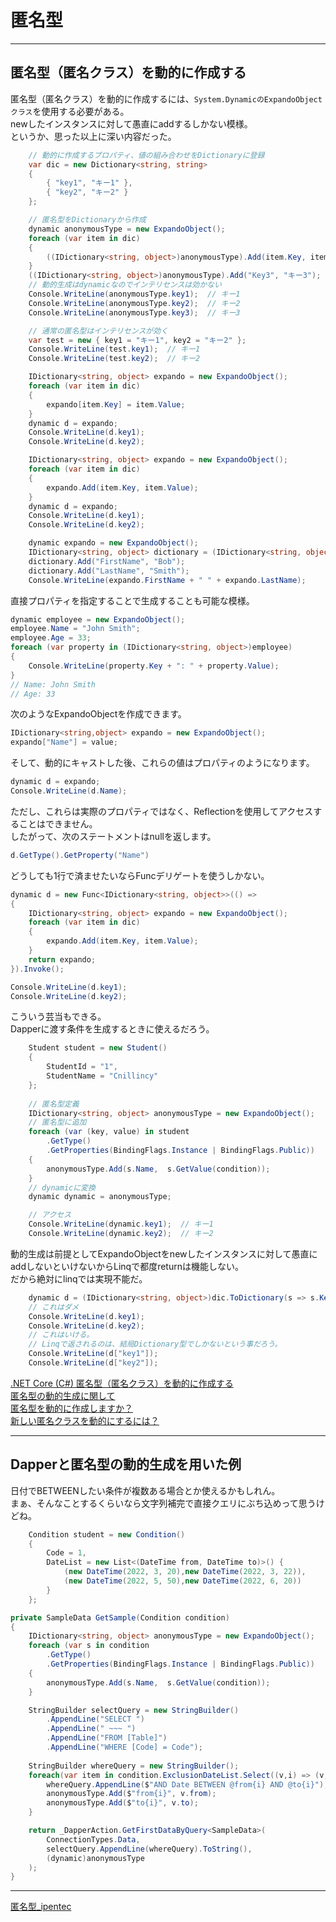 # 匿名型

---

## 匿名型（匿名クラス）を動的に作成する

匿名型（匿名クラス）を動的に作成するには、`System.DynamicのExpandoObjectクラス`を使用する必要がある。  
newしたインスタンスに対して愚直にaddするしかない模様。  
というか、思った以上に深い内容だった。  

``` C#
    // 動的に作成するプロパティ、値の組み合わせをDictionaryに登録
    var dic = new Dictionary<string, string>
    {
        { "key1", "キー1" },
        { "key2", "キー2" }
    };
```

``` C# : パターン1
    // 匿名型をDictionaryから作成
    dynamic anonymousType = new ExpandoObject();
    foreach (var item in dic)
    {
        ((IDictionary<string, object>)anonymousType).Add(item.Key, item.Value);
    }
    ((IDictionary<string, object>)anonymousType).Add("Key3", "キー3");
    // 動的生成はdynamicなのでインテリセンスは効かない
    Console.WriteLine(anonymousType.key1);  // キー1
    Console.WriteLine(anonymousType.key2);  // キー2
    Console.WriteLine(anonymousType.key3);  // キー3

    // 通常の匿名型はインテリセンスが効く
    var test = new { key1 = "キー1", key2 = "キー2" };
    Console.WriteLine(test.key1);  // キー1
    Console.WriteLine(test.key2);  // キー2
```

``` C# : パターン2
    IDictionary<string, object> expando = new ExpandoObject();
    foreach (var item in dic)
    {
        expando[item.Key] = item.Value;
    }
    dynamic d = expando;
    Console.WriteLine(d.key1);
    Console.WriteLine(d.key2);
```

``` C# : パターン3
    IDictionary<string, object> expando = new ExpandoObject();
    foreach (var item in dic)
    {
        expando.Add(item.Key, item.Value);
    }
    dynamic d = expando;
    Console.WriteLine(d.key1);
    Console.WriteLine(d.key2);
```

``` C#
    dynamic expando = new ExpandoObject();
    IDictionary<string, object> dictionary = (IDictionary<string, object>)expando;
    dictionary.Add("FirstName", "Bob");
    dictionary.Add("LastName", "Smith");
    Console.WriteLine(expando.FirstName + " " + expando.LastName);
```

直接プロパティを指定することで生成することも可能な模様。  

``` C#
dynamic employee = new ExpandoObject();
employee.Name = "John Smith";
employee.Age = 33;
foreach (var property in (IDictionary<string, object>)employee)
{
    Console.WriteLine(property.Key + ": " + property.Value);
}
// Name: John Smith
// Age: 33
```

次のようなExpandoObjectを作成できます。

``` C#
IDictionary<string,object> expando = new ExpandoObject();
expando["Name"] = value;
```

そして、動的にキャストした後、これらの値はプロパティのようになります。

``` C#
dynamic d = expando;
Console.WriteLine(d.Name);
```

ただし、これらは実際のプロパティではなく、Reflectionを使用してアクセスすることはできません。  
したがって、次のステートメントはnullを返します。  

``` C#
d.GetType().GetProperty("Name") 
```

どうしても1行で済ませたいならFuncデリゲートを使うしかない。  

``` C#
dynamic d = new Func<IDictionary<string, object>>(() =>
{
    IDictionary<string, object> expando = new ExpandoObject();
    foreach (var item in dic)
    {
        expando.Add(item.Key, item.Value);
    }
    return expando;
}).Invoke();

Console.WriteLine(d.key1);
Console.WriteLine(d.key2);
```

こういう芸当もできる。  
Dapperに渡す条件を生成するときに使えるだろう。  

``` C#
    Student student = new Student()
    {
        StudentId = "1",
        StudentName = "Cnillincy"
    };
    
    // 匿名型定義
    IDictionary<string, object> anonymousType = new ExpandoObject();
    // 匿名型に追加
    foreach (var (key, value) in student
        .GetType()
        .GetProperties(BindingFlags.Instance | BindingFlags.Public))
    {
        anonymousType.Add(s.Name,  s.GetValue(condition));
    }
    // dynamicに変換
    dynamic dynamic = anonymousType;

    // アクセス
    Console.WriteLine(dynamic.key1);  // キー1
    Console.WriteLine(dynamic.key2);  // キー2
```

動的生成は前提としてExpandoObjectをnewしたインスタンスに対して愚直にaddしないといけないからLinqで都度returnは機能しない。  
だから絶対にlinqでは実現不能だ。  

``` C# : ダメなやつ
    dynamic d = (IDictionary<string, object>)dic.ToDictionary(s => s.Key, aa => (object)aa.Value);
    // これはダメ
    Console.WriteLine(d.key1);
    Console.WriteLine(d.key2);
    // これはいける。
    // Linqで返されるのは、結局Dictionary型でしかないという事だろう。  
    Console.WriteLine(d["key1"]);
    Console.WriteLine(d["key2"]);
```

[.NET Core (C#) 匿名型（匿名クラス）を動的に作成する](https://marock.tokyo/2021/01/24/net-core-%E5%8C%BF%E5%90%8D%E5%9E%8B%EF%BC%88%E5%8C%BF%E5%90%8D%E3%82%AF%E3%83%A9%E3%82%B9%EF%BC%89%E3%82%92%E5%8B%95%E7%9A%84%E3%81%AB%E4%BD%9C%E6%88%90%E3%81%99%E3%82%8B/)  
[匿名型の動的生成に関して](https://dobon.net/vb/bbs/log3-54/31793.html)  
[匿名型を動的に作成しますか？](https://www.web-dev-qa-db-ja.com/ja/c%23/%E5%8C%BF%E5%90%8D%E5%9E%8B%E3%82%92%E5%8B%95%E7%9A%84%E3%81%AB%E4%BD%9C%E6%88%90%E3%81%97%E3%81%BE%E3%81%99%E3%81%8B%EF%BC%9F/970777402/)  
[新しい匿名クラスを動的にするには？](https://www.web-dev-qa-db-ja.com/ja/c%23/%E6%96%B0%E3%81%97%E3%81%84%E5%8C%BF%E5%90%8D%E3%82%AF%E3%83%A9%E3%82%B9%E3%82%92%E5%8B%95%E7%9A%84%E3%81%AB%E3%81%99%E3%82%8B%E3%81%AB%E3%81%AF%EF%BC%9F/970949625/)  

---

## Dapperと匿名型の動的生成を用いた例

日付でBETWEENしたい条件が複数ある場合とか使えるかもしれん。  
まぁ、そんなことするくらいなら文字列補完で直接クエリにぶち込めって思うけどね。  

``` C#
    Condition student = new Condition()
    {
        Code = 1,
        DateList = new List<(DateTime from, DateTime to)>() {
            (new DateTime(2022, 3, 20),new DateTime(2022, 3, 22)),
            (new DateTime(2022, 5, 50),new DateTime(2022, 6, 20))
        }
    };

private SampleData GetSample(Condition condition)
{
    IDictionary<string, object> anonymousType = new ExpandoObject();
    foreach (var s in condition
        .GetType()
        .GetProperties(BindingFlags.Instance | BindingFlags.Public))
    {
        anonymousType.Add(s.Name,  s.GetValue(condition));
    }

    StringBuilder selectQuery = new StringBuilder()
        .AppendLine("SELECT ")
        .AppendLine(" ~~~ ")
        .AppendLine("FROM [Table]")
        .AppendLine("WHERE [Code] = Code");
    
    StringBuilder whereQuery = new StringBuilder();
    foreach(var item in condition.ExclusionDateList.Select((v,i) => (v,i))) {
        whereQuery.AppendLine($"AND Date BETWEEN @from{i} AND @to{i}");
        anonymousType.Add($"from{i}", v.from);
        anonymousType.Add($"to{i}", v.to);
    }

    return _DapperAction.GetFirstDataByQuery<SampleData>(
        ConnectionTypes.Data,
        selectQuery.AppendLine(whereQuery).ToString(),
        (dynamic)anonymousType
    );
}
```

---

[匿名型_ipentec](https://www.ipentec.com/document/csharp-using-anonymous-type)  
